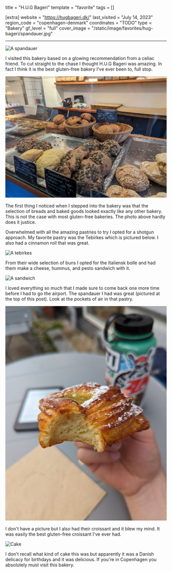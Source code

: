 title = "H.U.G Bageri"
template = "favorite"
tags = []

[extra]
website = "https://hugbageri.dk/"
last_visited = "July 14, 2023"
region_code = "copenhagen-denmark"
coordinates = "TODO"
type = "Bakery"
gf_level = "full"
cover_image = "/static/image/favorites/hug-bageri/spandauer.jpg"

---

![A spandauer](/static/image/favorites/hug-bageri/spandauer.jpg)

I visited this bakery based on a glowing recommendation from a celiac friend. To cut straight to the chase I thought H.U.G Bageri was amazing. In fact I think it is the best gluten-free bakery I've ever been to, full stop.

![An assortment of buns](/static/image/favorites/hug-bageri/buns.jpg)

The first thing I noticed when I stepped into the bakery was that the selection of breads and baked goods looked exactly like any other bakery. This is not the case with most gluten-free bakeries. The photo above hardly does it justice.

Overwhelmed with all the amazing pastries to try I opted for a shotgun approach. My favorite pastry was the Tebirkes which is pictured below. I also had a cinnamon roll that was great.

![A tebirkes](/static/image/favorites/hug-bageri/tebirkes.jpg)

From their wide selection of buns I opted for the Italiensk bolle and had them make a cheese, hummus, and pesto sandwich with it.

![A sandwich](/static/image/favorites/hug-bageri/italiensk-bolle.jpg)

I loved everything so much that I made sure to come back one more time before I had to go the airport. The spandauer I had was great (pictured at the top of this post). Look at the pockets of air in that pastry.

![Pockets of air](/static/image/favorites/hug-bageri/bite.jpg)

I don't have a picture but I also had their croissant and it blew my mind. It was easily the best gluten-free croissant I've ever had.

![Cake](/static/image/favorites/hug-bageri/cake.jpg)

I don't recall what kind of cake this was but apparently it was a Danish delicacy for birthdays and it was delicious. If you're in Copenhagen you absolutely must visit this bakery.
